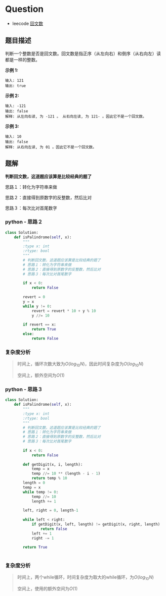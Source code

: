 # Question

- leecode [回文数](https://leetcode-cn.com/problems/palindrome-number/)

## 题目描述

判断一个整数是否是回文数。回文数是指正序（从左向右）和倒序（从右向左）读都是一样的整数。

**示例 1:**

```
输入: 121
输出: true

```

**示例 2:**

```
输入: -121
输出: false
解释: 从左向右读, 为 -121 。 从右向左读, 为 121- 。因此它不是一个回文数。

```

**示例 3:**

```
输入: 10
输出: false
解释: 从右向左读, 为 01 。因此它不是一个回文数。
```

## 题解

**判断回文数，这道题应该算是比较经典的题了**

思路１：转化为字符串来做

思路２：直接得到原数字的反整数，然后比对

思路３：每次比对首尾数字

### python - 思路２

```python
class Solution:
    def isPalindrome(self, x):
        """
        :type x: int
        :rtype: bool
        """
        # 判断回文数，这道题应该算是比较经典的题了
        # 思路１：转化为字符串来做
        # 思路２：直接得到原数字的反整数，然后比对
        # 思路３：每次比对首尾数字
        
        if x < 0:
            return False
        
        revert = 0
        y = x
        while y != 0:
            revert = revert * 10 + y % 10
            y //= 10
            
        if revert == x:
            return True
        else:
            return False
```

### 复杂度分析

> 时间上，循环次数大致为$O(log_{10}N)$，因此时间复杂度为$O(log_{10}N)$
>
> 空间上，额外空间为$O(1)$

### python - 思路３

```python
class Solution:
    def isPalindrome(self, x):
        """
        :type x: int
        :rtype: bool
        """
        # 判断回文数，这道题应该算是比较经典的题了
        # 思路１：转化为字符串来做
        # 思路２：直接得到原数字的反整数，然后比对
        # 思路３：每次比对首尾数字
        
        if x < 0:
            return False
        
        def getDigit(x, i, length):
            temp = x
            temp //= 10 ** (length - i - 1)
            return temp % 10
        length = 0
        temp = x
        while temp != 0:
            temp //= 10
            length += 1
        
        left, right = 0, length-1
        
        while left < right:
            if getDigit(x, left, length) != getDigit(x, right, length):
                return False
            left += 1
            right -= 1
        
        return True
    
```

### 复杂度分析

> 时间上，两个while循环，时间复杂度为取大的while循环，为$O(log_{10}N)$
>
> 空间上，使用的额外空间为$O(1)$